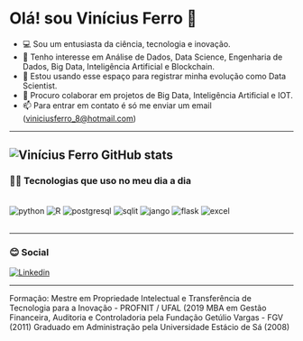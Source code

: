 <h1> Olá! sou Vinícius Ferro 👋 </h1> 

- 💻 Sou um entusiasta da ciência, tecnologia e inovação. 
- 👀 Tenho interesse em Análise de Dados, Data Science, Engenharia de Dados, Big Data, Inteligência Artificial e Blockchain. 
- 🌱 Estou usando esse espaço para registrar minha evolução como Data Scientist.
- 💞️ Procuro colaborar em projetos de Big Data, Inteligência Artificial e IOT.
- 📫 Para entrar em contato é só me enviar um email (viniciusferro_8@hotmail.com)
---


![Vinícius Ferro GitHub stats](https://github-readme-stats.vercel.app/api?username=vjferro&show_icons=true&theme=radical)
---
<h3> 👨‍💻 Tecnologias que uso no meu dia a dia </h3>
<div style:"display: inline_block"><br/>
<img align="center" alt="python" src="https://img.shields.io/badge/Python-3776AB?style=for-the-badge&logo=python&logoColor=white"/>
<img align="center" alt="R" src="https://img.shields.io/badge/R-276DC3?style=for-the-badge&logo=r&logoColor=white"/>
<img align="center" alt="postgresql" src="https://img.shields.io/badge/PostgreSQL-316192?style=for-the-badge&logo=postgresql&logoColor=white"/>
<img align="center" alt="sqlit" src="https://img.shields.io/badge/SQLite-07405E?style=for-the-badge&logo=sqlite&logoColor=white"/>
<img align="center" alt="jango" src="https://img.shields.io/badge/Django-092E20?style=for-the-badge&logo=django&logoColor=white"/>
<img align="center" alt="flask" src="https://img.shields.io/badge/Flask-000000?style=for-the-badge&logo=flask&logoColor=white"/>
<img align="center" alt="excel" src="https://img.shields.io/badge/Microsoft_Excel-217346?style=for-the-badge&logo=microsoft-excel&logoColor=white"/>
<div></br>


---
<h3> 😊 Social </h3>

[![Linkedin](https://img.shields.io/badge/LinkedIn-0077B5?style=for-the-badge&logo=linkedin&logoColor=white
)](https://www.linkedin.com/in/vin%C3%ADcius-ferro-ms-54334929/)

---
Formação:
Mestre em Propriedade Intelectual e Transferência de Tecnologia para a Inovação - PROFNIT / UFAL (2019
MBA em Gestão Financeira, Auditoria e Controladoria pela Fundação Getúlio Vargas - FGV (2011)
Graduado em Administração pela Universidade Estácio de Sá (2008)

<!---
vjferro/vjferro is a ✨ special ✨ repository because its `README.md` (this file) appears on your GitHub profile.
You can click the Preview link to take a look at your changes.
--->
